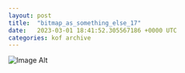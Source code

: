 ```yaml
---
layout:	post
title:	"bitmap_as_something_else_17"
date:	2023-03-01 18:41:52.305567186 +0000 UTC
categories:	kof archive
---
```


![Image Alt](https://k0f.github.io/assets/bitmap_as_something_else_17.png)